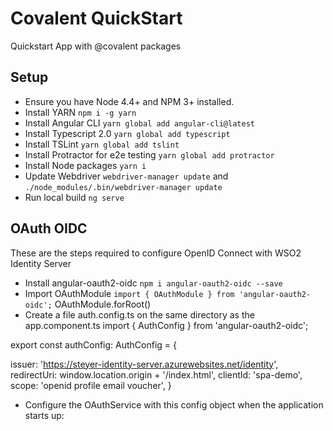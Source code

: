# Covalent QuickStart

Quickstart App with @covalent packages

## Setup

* Ensure you have Node 4.4+ and NPM 3+ installed.
* Install YARN `npm i -g yarn`
* Install Angular CLI `yarn global add angular-cli@latest`
* Install Typescript 2.0 `yarn global add typescript`
* Install TSLint `yarn global add tslint`
* Install Protractor for e2e testing `yarn global add protractor`
* Install Node packages `yarn i`
* Update Webdriver `webdriver-manager update` and `./node_modules/.bin/webdriver-manager update`
* Run local build `ng serve`

## OAuth OIDC 

These are the steps required to configure OpenID Connect with WSO2 Identity Server
* Install angular-oauth2-oidc `npm i angular-oauth2-oidc --save`
* Import OAuthModule `import { OAuthModule } from 'angular-oauth2-oidc';`
OAuthModule.forRoot()
* Create a file auth.config.ts on the same directory as the app.component.ts
import { AuthConfig } from 'angular-oauth2-oidc';

export const authConfig: AuthConfig = {

  issuer: 'https://steyer-identity-server.azurewebsites.net/identity',
  redirectUri: window.location.origin + '/index.html',
  clientId: 'spa-demo',
  scope: 'openid profile email voucher',
}

* Configure the OAuthService with this config object when the application starts up:

